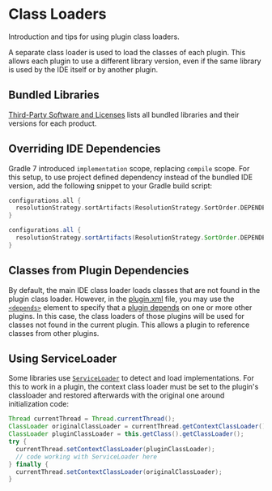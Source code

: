 <!-- Copyright 2000-2023 JetBrains s.r.o. and contributors. Use of this source code is governed by the Apache 2.0 license. -->

# Class Loaders

<link-summary>Introduction and tips for using plugin class loaders.</link-summary>

A separate class loader is used to load the classes of each plugin.
This allows each plugin to use a different library version, even if the same library is used by the IDE itself or by another plugin.

## Bundled Libraries

[Third-Party Software and Licenses](https://www.jetbrains.com/legal/third-party-software/) lists all bundled libraries and their versions for each product.

## Overriding IDE Dependencies

Gradle 7 introduced `implementation` scope, replacing `compile` scope.
For this setup, to use project defined dependency instead of the bundled IDE version, add the following snippet to your Gradle build script:

<tabs>
<tab title="Kotlin">

```kotlin
configurations.all {
  resolutionStrategy.sortArtifacts(ResolutionStrategy.SortOrder.DEPENDENCY_FIRST)
}
```

</tab>
<tab title="Groovy">

```groovy
configurations.all {
  resolutionStrategy.sortArtifacts(ResolutionStrategy.SortOrder.DEPENDENCY_FIRST)
}
```

</tab>
</tabs>

## Classes from Plugin Dependencies

By default, the main IDE class loader loads classes that are not found in the plugin class loader.
However, in the <path>[plugin.xml](plugin_configuration_file.md)</path> file, you may use the [`<depends>`](plugin_configuration_file.md#idea-plugin__depends) element to specify that a [plugin depends](plugin_dependencies.md) on one or more other plugins.
In this case, the class loaders of those plugins will be used for classes not found in the current plugin.
This allows a plugin to reference classes from other plugins.

## Using ServiceLoader

Some libraries use [`ServiceLoader`](https://docs.oracle.com/javase/8/docs/api/index.html?java/util/ServiceLoader.html) to detect and load implementations.
For this to work in a plugin, the context class loader must be set to the plugin's classloader and restored afterwards with the original one around initialization code:

```java
Thread currentThread = Thread.currentThread();
ClassLoader originalClassLoader = currentThread.getContextClassLoader();
ClassLoader pluginClassLoader = this.getClass().getClassLoader();
try {
  currentThread.setContextClassLoader(pluginClassLoader);
  // code working with ServiceLoader here
} finally {
  currentThread.setContextClassLoader(originalClassLoader);
}
```

